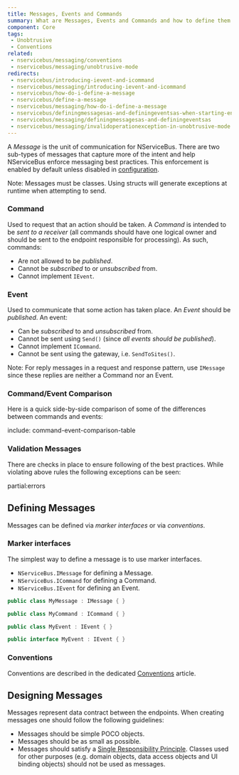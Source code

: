 ```yaml
---
title: Messages, Events and Commands
summary: What are Messages, Events and Commands and how to define them.
component: Core
tags:
 - Unobtrusive
 - Conventions
related:
 - nservicebus/messaging/conventions
 - nservicebus/messaging/unobtrusive-mode
redirects:
 - nservicebus/introducing-ievent-and-icommand
 - nservicebus/messaging/introducing-ievent-and-icommand
 - nservicebus/how-do-i-define-a-message
 - nservicebus/define-a-message
 - nservicebus/messaging/how-do-i-define-a-message
 - nservicebus/definingmessagesas-and-definingeventsas-when-starting-endpoint
 - nservicebus/messaging/definingmessagesas-and-definingeventsas
 - nservicebus/messaging/invalidoperationexception-in-unobtrusive-mode
---
```


A *Message* is the unit of communication for NServiceBus. There are two sub-types of messages that capture more of the intent and help NServiceBus enforce messaging best practices. This enforcement is enabled by default unless disabled in [configuration](best-practice-enforcement.md).

Note: Messages must be classes. Using structs will generate exceptions at runtime when attempting to send.


### Command

Used to request that an action should be taken. A *Command* is intended to be _sent to a receiver_ (all commands should have one logical owner and should be sent to the endpoint responsible for processing). As such, commands:

 * Are not allowed to be _published_.
 * Cannot be _subscribed_ to or _unsubscribed_ from.
 * Cannot implement `IEvent`.


### Event

Used to communicate that some action has taken place. An *Event* should be _published_. An event:

 * Can be _subscribed_ to and _unsubscribed_ from.
 * Cannot be sent using `Send()` (since _all events should be published_).
 * Cannot implement `ICommand`.
 * Cannot be sent using the gateway, i.e. `SendToSites()`.

Note: For reply messages in a request and response pattern, use `IMessage` since these replies are neither a Command nor an Event.

### Command/Event Comparison

Here is a quick side-by-side comparison of some of the differences between commands and events:

include: command-event-comparison-table


### Validation Messages

There are checks in place to ensure following of the best practices. While violating above rules the following exceptions can be seen:

partial:errors

## Defining Messages

Messages can be defined via *marker interfaces* or via *conventions*.


### Marker interfaces

The simplest way to define a message is to use marker interfaces.

 * `NServiceBus.IMessage` for defining a Message.
 * `NServiceBus.ICommand` for defining a Command.
 * `NServiceBus.IEvent` for defining an Event.

```cs
public class MyMessage : IMessage { }

public class MyCommand : ICommand { }

public class MyEvent : IEvent { }

public interface MyEvent : IEvent { }
```


 ### Conventions

 Conventions are described in the dedicated [Conventions](/nservicebus/messaging/conventions.md) article.


 ## Designing Messages

 Messages represent data contract between the endpoints. When creating messages one should follow the following guidelines:

 * Messages should be simple POCO objects.
 * Messages should be as small as possible.
 * Messages should satisfy a [Single Responsibility Principle](https://en.wikipedia.org/wiki/Single_responsibility_principle). Classes used for other purposes (e.g. domain objects, data access objects and UI binding objects) should not be used as messages.

